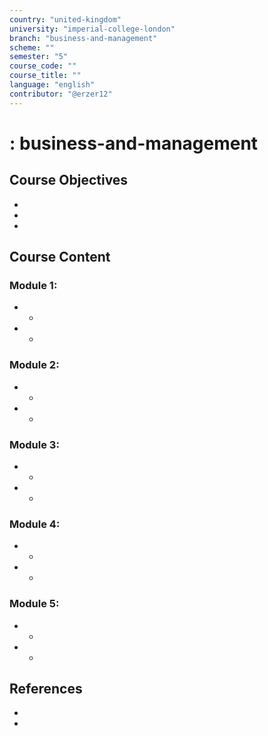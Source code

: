 ```yaml
---
country: "united-kingdom"
university: "imperial-college-london"
branch: "business-and-management"
scheme: ""
semester: "5"
course_code: ""
course_title: ""
language: "english"
contributor: "@erzer12"
---
```

# : business-and-management

## Course Objectives
* 
* 
* 

## Course Content
### Module 1: 
* 
  - 
* 
  - 

### Module 2: 
* 
  - 
* 
  - 

### Module 3: 
* 
  - 
* 
  - 

### Module 4: 
* 
  - 
* 
  - 

### Module 5: 
* 
  - 
* 
  - 

## References
* 
* 

